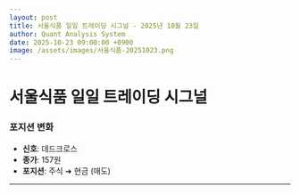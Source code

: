 ```yaml
---
layout: post
title: 서울식품 일일 트레이딩 시그널 - 2025년 10월 23일
author: Quant Analysis System
date: 2025-10-23 09:00:00 +0900
image: /assets/images/서울식품-20251023.png
---
```

# 서울식품 일일 트레이딩 시그널

### 포지션 변화

- **신호**: 데드크로스
- **종가**: 157원
- **포지션**: 주식 ➜ 현금 (매도)

---
